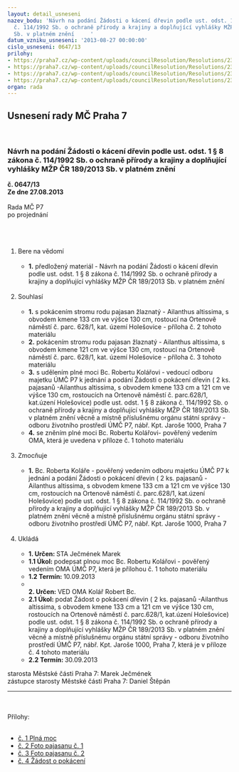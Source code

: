 ```yaml
---
layout: detail_usneseni
nazev_bodu: 'Návrh na podání Žádosti o kácení dřevin podle ust. odst. 1 § 8 zákona
  č. 114/1992 Sb. o ochraně přírody a krajiny a doplňující vyhlášky MŽP ČR 189/2013
  Sb. v platném znění     '
datum_vzniku_usneseni: '2013-08-27 00:00:00'
cislo_usneseni: 0647/13
prilohy:
- https://praha7.cz/wp-content/uploads/councilResolution/Resolutions/23734/pln%c3%a1__moc_pajasany_ortenovo.doc
- https://praha7.cz/wp-content/uploads/councilResolution/Resolutions/23734/44-13-pajasan_1_orten.jpg
- https://praha7.cz/wp-content/uploads/councilResolution/Resolutions/23734/44-13-pajasan_2_ortenovo.jpg
- https://praha7.cz/wp-content/uploads/councilResolution/Resolutions/23734/44-13-ortenovok%c3%a1c_(2).doc
organ: rada
---
```

<div id="ucUsn_pList" class="usn">
	<span><h2>Usnesení rady MČ Praha 7 </h2>
<br></span><div class="standBody">
<span><h3>Návrh na podání Žádosti o kácení dřevin podle ust. odst. 1 § 8 zákona č. 114/1992 Sb. o ochraně přírody a krajiny a doplňující vyhlášky MŽP ČR 189/2013 Sb. v platném znění     </h3></span><div class="center">
		<strong>č. 0647/13</strong><br>
	</div>
<div class="center">
		<strong>Ze dne 27.08.2013</strong><br><br>
	</div>Rada MČ P7<br>po projednání<br><br><br><ol>
<br><li>Bere na vědomí<br><ul>
<br><li>
<strong>1.</strong> předložený materiál - Návrh na podání Žádosti o kácení dřevin podle ust. odst. 1 § 8 zákona č. 114/1992 Sb. o ochraně přírody a krajiny a doplňující vyhlášky MŽP ČR 189/2013 Sb. v platném znění </li>
</ul>
<br>
</li>
<li>Souhlasí<br><ul>
<br><li>
<strong>1.</strong> s pokácením stromu rodu pajasan žlaznatý - Ailanthus altissima, s obvodem kmene 133 cm ve výšce 130 cm, rostoucí na Ortenově náměstí č. parc. 628/1, kat. území Holešovice - příloha č. 2 tohoto materiálu<br>
</li>
<li>
<strong>2.</strong> pokácením stromu rodu pajasan žlaznatý - Ailanthus altissima, s obvodem kmene 121 cm ve výšce 130 cm, rostoucí na Ortenově náměstí č. parc. 628/1, kat. území Holešovice - příloha č. 3 tohoto materiálu<br>
</li>
<li>
<strong>3.</strong> s udělením plné moci Bc. Robertu Kolářovi - vedoucí odboru majetku ÚMČ P7 k jednání a podání Žádosti o pokácení dřevin ( 2 ks. pajasanů -Ailanthus altissima, s obvodem kmene 133 cm a 121 cm ve výšce 130 cm, rostoucích na Ortenově náměstí č. parc.628/1, kat.úzení Holešovice) podle ust. odst. 1 § 8 zákona č. 114/1992 Sb. o ochraně přírody a krajiny a doplňující vyhlášky MŽP ČR 189/2013 Sb. v platném znění věcně a místně příslušnému orgánu státní správy - odboru životního prostředí ÚMČ P7, nábř. Kpt. Jaroše 1000, Praha 7 <br>
</li>
<li>
<strong>4.</strong> se zněním plné moci Bc. Robertu Kolářovi- pověřený vedením OMA, která je uvedena v příloze č. 1 tohoto materiálu </li>
</ul>
<br>
</li>
<li>Zmocňuje<br><ul>
<br><li>
<strong>1.</strong> Bc. Roberta Koláře - pověřený vedením odboru majetku ÚMČ P7 k jednání a podání Žádosti o pokácení dřevin ( 2 ks. pajasanů -Ailanthus altissima, s obvodem kmene 133 cm a 121 cm ve výšce 130 cm, rostoucích na Ortenově náměstí č. parc.628/1, kat.úzení Holešovice) podle ust. odst. 1 § 8 zákona č. 114/1992 Sb. o ochraně přírody a krajiny a doplňující vyhlášky MŽP ČR 189/2013 Sb. v platném znění věcně a místně příslušnému orgánu státní správy - odboru životního prostředí ÚMČ P7, nábř. Kpt. Jaroše 1000, Praha 7</li>
</ul>
<br>
</li>
<li>Ukládá<br><ul>
<br><li>
<strong>1. Určen: </strong>STA Ječmének Marek<br>
</li>
<li>
<strong>1.1 Úkol: </strong>podepsat plnou moc Bc. Robertu Kolářovi - pověřený vedením OMA ÚMČ P7, která je přílohou č. 1 tohoto materiálu <br>
</li>
<li>
<strong>1.2 Termín: </strong>10.09.2013<br>
</li>
<li>
<strong><br>2. Určen: </strong>VED OMA Kolář Robert Bc.<br>
</li>
<li>
<strong>2.1 Úkol: </strong>podat Źádost o pokácení dřevin ( 2 ks. pajasanů -Ailanthus altissima, s obvodem kmene 133 cm a 121 cm ve výšce 130 cm, rostoucích na Ortenově náměstí č. parc.628/1, kat.úzení Holešovice) podle ust. odst. 1 § 8 zákona č. 114/1992 Sb. o ochraně přírody a krajiny a doplňující vyhlášky MŽP ČR 189/2013 Sb. v platném znění věcně a místně příslušnému orgánu státní správy - odboru životního prostředí ÚMČ P7, nábř. Kpt. Jaroše 1000, Praha 7, která je v příloze č. 4 tohoto materiálu <br>
</li>
<li>
<strong>2.2 Termín: </strong>30.09.2013</li>
</ul>
</li>
</ol>starosta Městské části Praha 7: Marek Ječmének<br>zástupce starosty Městské části Praha 7: Daniel Štěpán <br><hr>
<br><br>Přílohy: <br><ul>
<br><li>
<a href="/zdroj.aspx?typ=4&amp;Id=51850&amp;sh=-567643691" target="_blank" title="Odkaz na soubor - 27,5 kB - nové okno">č. 1 Plná moc</a> <br>
</li>
<li>
<a href="/zdroj.aspx?typ=4&amp;id=51765&amp;sh=-1900657291" target="_blank" title="Odkaz na soubor - 161,8 kB - nové okno">č. 2 Foto pajasanu č. 1</a> <br>
</li>
<li>
<a href="/zdroj.aspx?typ=4&amp;id=51766&amp;sh=-1900625579" target="_blank" title="Odkaz na soubor - 794,2 kB - nové okno">č. 3 Foto pajasanu č. 2</a> <br>
</li>
<li>
<a href="/zdroj.aspx?typ=4&amp;id=51767&amp;sh=-1900581579" target="_blank" title="Odkaz na soubor - 73 kB - nové okno">č. 4 Žádost o pokácení</a> </li>
</ul>
</div>
</div>